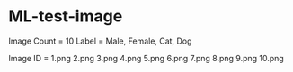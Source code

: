 # ML-test-image

Image Count = 10
Label = Male, Female, Cat, Dog

Image ID =
1.png
2.png
3.png
4.png
5.png
6.png
7.png
8.png
9.png
10.png